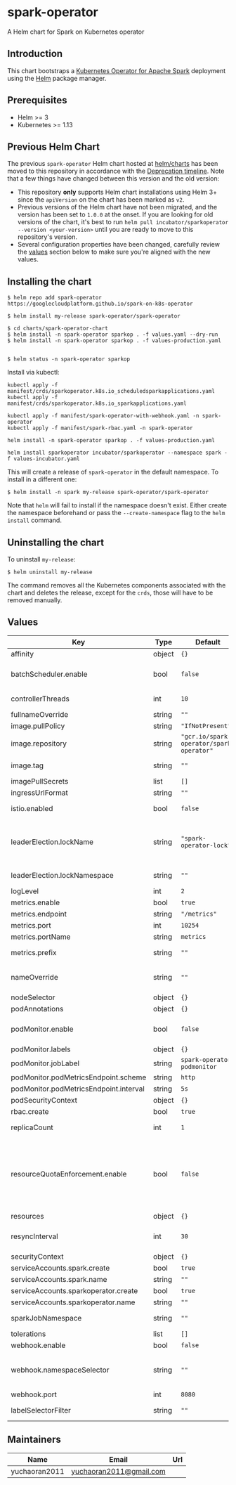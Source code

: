 # spark-operator

A Helm chart for Spark on Kubernetes operator

## Introduction

This chart bootstraps a [Kubernetes Operator for Apache Spark](https://github.com/GoogleCloudPlatform/spark-on-k8s-operator) deployment using the [Helm](https://helm.sh) package manager.

## Prerequisites

- Helm >= 3
- Kubernetes >= 1.13

## Previous Helm Chart

The previous `spark-operator` Helm chart hosted at [helm/charts](https://github.com/helm/charts) has been moved to this repository in accordance with the [Deprecation timeline](https://github.com/helm/charts#deprecation-timeline). Note that a few things have changed between this version and the old version:

- This repository **only** supports Helm chart installations using Helm 3+ since the `apiVersion` on the chart has been marked as `v2`.
- Previous versions of the Helm chart have not been migrated, and the version has been set to `1.0.0` at the onset. If you are looking for old versions of the chart, it's best to run `helm pull incubator/sparkoperator --version <your-version>` until you are ready to move to this repository's version.
- Several configuration properties have been changed, carefully review the [values](#values) section below to make sure you're aligned with the new values.

## Installing the chart

```shell
$ helm repo add spark-operator https://googlecloudplatform.github.io/spark-on-k8s-operator

$ helm install my-release spark-operator/spark-operator

$ cd charts/spark-operator-chart
$ helm install -n spark-operator sparkop . -f values.yaml --dry-run
$ helm install -n spark-operator sparkop . -f values-production.yaml


$ helm status -n spark-operator sparkop
```

Install via kubectl:

```shell
kubectl apply -f manifest/crds/sparkoperator.k8s.io_scheduledsparkapplications.yaml
kubectl apply -f manifest/crds/sparkoperator.k8s.io_sparkapplications.yaml

kubectl apply -f manifest/spark-operator-with-webhook.yaml -n spark-operator
kubectl apply -f manifest/spark-rbac.yaml -n spark-operator

helm install -n spark-operator sparkop . -f values-production.yaml

helm install sparkoperator incubator/sparkoperator --namespace spark -f values-incubator.yaml
```

This will create a release of `spark-operator` in the default namespace. To install in a different one:

```shell
$ helm install -n spark my-release spark-operator/spark-operator
```

Note that `helm` will fail to install if the namespace doesn't exist. Either create the namespace beforehand or pass the `--create-namespace` flag to the `helm install` command.

## Uninstalling the chart

To uninstall `my-release`:

```shell
$ helm uninstall my-release
```

The command removes all the Kubernetes components associated with the chart and deletes the release, except for the `crds`, those will have to be removed manually.

## Values

| Key | Type | Default | Description |
|-----|------|---------|-------------|
| affinity | object | `{}` | Affinity for pod assignment |
| batchScheduler.enable | bool | `false` | Enable batch scheduler for spark jobs scheduling. If enabled, users can specify batch scheduler name in spark application |
| controllerThreads | int | `10` | Operator concurrency, higher values might increase memory usage |
| fullnameOverride | string | `""` | String to override release name |
| image.pullPolicy | string | `"IfNotPresent"` | Image pull policy |
| image.repository | string | `"gcr.io/spark-operator/spark-operator"` | Image repository |
| image.tag | string | `""` | Overrides the image tag whose default is the chart appVersion. |
| imagePullSecrets | list | `[]` | Image pull secrets |
| ingressUrlFormat | string | `""` | Ingress URL format |
| istio.enabled | bool | `false` | When using `istio`, spark jobs need to run without a sidecar to properly terminate |
| leaderElection.lockName | string | `"spark-operator-lock"` | Leader election lock name. Ref: https://github.com/GoogleCloudPlatform/spark-on-k8s-operator/blob/master/docs/user-guide.md#enabling-leader-election-for-high-availability. |
| leaderElection.lockNamespace | string | `""` | Optionally store the lock in another namespace. Defaults to operator's namespace |
| logLevel | int | `2` | Set higher levels for more verbose logging |
| metrics.enable | bool | `true` | Enable prometheus mertic scraping |
| metrics.endpoint | string | `"/metrics"` | Metrics serving endpoint |
| metrics.port | int | `10254` | Metrics port |
| metrics.portName | string | `metrics` | Metrics port name |
| metrics.prefix | string | `""` | Metric prefix, will be added to all exported metrics |
| nameOverride | string | `""` | String to partially override `spark-operator.fullname` template (will maintain the release name) |
| nodeSelector | object | `{}` | Node labels for pod assignment |
| podAnnotations | object | `{}` | Additional annotations to add to the pod |
| podMonitor.enable | bool| `false` | Submit a prometheus pod monitor for operator's pod. Note that prometheus metrics should be enabled as well.|
| podMonitor.labels | object | `{}` | Pod monitor labels |
| podMonitor.jobLabel | string | `spark-operator-podmonitor` | The label to use to retrieve the job name from |
| podMonitor.podMetricsEndpoint.scheme | string | `http` | Prometheus metrics endpoint scheme |
| podMonitor.podMetricsEndpoint.interval | string | `5s` | Interval at which metrics should be scraped |
| podSecurityContext | object | `{}` | Pod security context |
| rbac.create | bool | `true` | Create and use `rbac` resources |
| replicaCount | int | `1` | Desired number of pods, leaderElection will be enabled if this is greater than 1 |
| resourceQuotaEnforcement.enable | bool | `false` | Whether to enable the ResourceQuota enforcement for SparkApplication resources. Requires the webhook to be enabled by setting `webhook.enable` to true. Ref: https://github.com/GoogleCloudPlatform/spark-on-k8s-operator/blob/master/docs/user-guide.md#enabling-resource-quota-enforcement. |
| resources | object | `{}` | Pod resource requests and limits |
| resyncInterval | int | `30` | Operator resync interval. Note that the operator will respond to events (e.g. create, update) unrealted to this setting |
| securityContext | object | `{}` | Operator container security context |
| serviceAccounts.spark.create | bool | `true` | Create a service account for spark apps |
| serviceAccounts.spark.name | string | `""` | Optional name for the spark service account |
| serviceAccounts.sparkoperator.create | bool | `true` | Create a service account for the operator |
| serviceAccounts.sparkoperator.name | string | `""` | Optional name for the operator service account |
| sparkJobNamespace | string | `""` | Set this if running spark jobs in a different namespace than the operator |
| tolerations | list | `[]` | List of node taints to tolerate |
| webhook.enable | bool | `false` | Enable webhook server |
| webhook.namespaceSelector | string | `""` | The webhook server will only operate on namespaces with this label, specified in the form key1=value1,key2=value2. Empty string (default) will operate on all namespaces |
| webhook.port | int | `8080` | Webhook service port |
| labelSelectorFilter | string | `""` | Set this if only operator watches spark jobs with certain labels are allowed |

## Maintainers

| Name | Email | Url |
| ---- | ------ | --- |
| yuchaoran2011 | yuchaoran2011@gmail.com |  |

